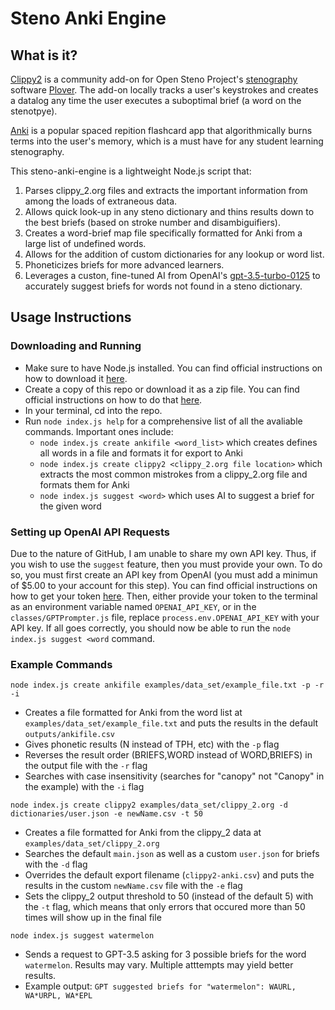 # Steno Anki Engine
## What is it?
[Clippy2](https://github.com/Josiah-tan/plover_clippy_2) is a community add-on for Open Steno Project's [stenography](https://en.wikipedia.org/wiki/Stenotype) software [Plover](https://github.com/openstenoproject/plover). The add-on locally tracks a user's keystrokes and creates a datalog any time the user executes a suboptimal brief (a word on the stenotpye).

[Anki](https://github.com/ankitects/anki) is a popular spaced repition flashcard app that algorithmically burns terms into the user's memory, which is a must have for any student learning stenography.

This steno-anki-engine is a lightweight Node.js script that:
1. Parses clippy_2.org files and extracts the important information from among the loads of extraneous data.
2. Allows quick look-up in any steno dictionary and thins results down to the best briefs (based on stroke number and disambiguifiers).
3. Creates a word-brief map file specifically formatted for Anki from a large list of undefined words.
4. Allows for the addition of custom dictionaries for any lookup or word list.
5. Phoneticizes briefs for more advanced learners.
6. Leverages a custon, fine-tuned AI from OpenAI's [gpt-3.5-turbo-0125](https://platform.openai.com/docs/models/gpt-3-5-turbo) to accurately suggest briefs for words not found in a steno dictionary.

## Usage Instructions
### Downloading and Running
- Make sure to have Node.js installed. You can find official instructions on how to download it [here](https://nodejs.org/en/learn/getting-started/how-to-install-nodejs).
- Create a copy of this repo or download it as a zip file. You can find official instructions on how to do that [here](https://docs.github.com/en/get-started/start-your-journey/downloading-files-from-github). 
- In your terminal, cd into the repo.
- Run `node index.js help` for a comprehensive list of all the avaliable commands. Important ones include:
  - `node index.js create ankifile <word_list>` which creates defines all words in a file and formats it for export to Anki
  - `node index.js create clippy2 <clippy_2.org file location>` which extracts the most common mistrokes from a clippy_2.org file and formats them for Anki
  - `node index.js suggest <word>` which uses AI to suggest a brief for the given word

### Setting up OpenAI API Requests
 Due to the nature of GitHub, I am unable to share my own API key. Thus, if you wish to use the `suggest` feature, then you must provide your own. To do so, you must first create an API key from OpenAI (you must add a minimun of $5.00 to your account for this step). You can find official instructions on how to get your token [here](https://platform.openai.com/api-keys). Then, either provide your token to the terminal as an environment variable named `OPENAI_API_KEY`, or in the `classes/GPTPrompter.js` file, replace `process.env.OPENAI_API_KEY` with your API key. If all goes correctly, you should now be able to run the `node index.js suggest <word` command.

### Example Commands

`node index.js create ankifile examples/data_set/example_file.txt -p -r -i`
- Creates a file formatted for Anki from the word list at `examples/data_set/example_file.txt` and puts the results in the default `outputs/ankifile.csv`
- Gives phonetic results (N instead of TPH, etc) with the `-p` flag
- Reverses the result order (BRIEFS,WORD instead of WORD,BRIEFS) in the output file with the `-r` flag
- Searches with case insensitivity (searches for "canopy" not "Canopy" in the example) with the `-i` flag

`node index.js create clippy2 examples/data_set/clippy_2.org -d dictionaries/user.json -e newName.csv -t 50`
- Creates a file formatted for Anki from the clippy_2 data at `examples/data_set/clippy_2.org`
- Searches the default `main.json` as well as a custom `user.json` for briefs with the `-d` flag
- Overrides the default export filename (`clippy2-anki.csv`) and puts the results in the custom `newName.csv` file with the `-e` flag
- Sets the clippy_2 output threshold to 50 (instead of the default 5) with the `-t` flag, which means that only errors that occured more than 50 times will show up in the final file

`node index.js suggest watermelon`
- Sends a request to GPT-3.5 asking for 3 possible briefs for the word `watermelon`. Results may vary. Multiple atttempts may yield better results.
- Example output: `GPT suggested briefs for "watermelon": WAURL, WA*URPL, WA*EPL`
